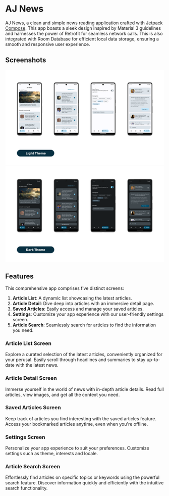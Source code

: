 # AJ News
AJ News, a clean and simple news reading application crafted with [Jetpack Compose](https://developer.android.com/jetpack/compose). 
This app boasts a sleek design inspired by Material 3 guidelines and harnesses the power of Retrofit for seamless network calls. 
This is also integrated with Room Database for efficient local data storage, ensuring a smooth and responsive user experience.


## Screenshots

<img src="screenshots/Screenshots_Light_Theme.png" alt="Light Theme"/>

<img src="screenshots/Screenshots_Dark_Theme.png" alt="Dark Theme"/>


## Features

This comprehensive app comprises five distinct screens: 
1. **Article List**: A dynamic list showcasing the latest articles.
2. **Article Detail**: Dive deep into articles with an immersive detail page.
3. **Saved Articles**: Easily access and manage your saved articles.
4. **Settings**: Customize your app experience with our user-friendly settings screen.
5. **Article Search**: Seamlessly search for articles to find the information you need.


### Article List Screen

Explore a curated selection of the latest articles, conveniently organized for your perusal.
Easily scroll through headlines and summaries to stay up-to-date with the latest news.

### Article Detail Screen

Immerse yourself in the world of news with in-depth article details.
Read full articles, view images, and get all the context you need.

### Saved Articles Screen

Keep track of articles you find interesting with the saved articles feature.
Access your bookmarked articles anytime, even when you're offline.

### Settings Screen

Personalize your app experience to suit your preferences.
Customize settings such as theme, interests and locale.

### Article Search Screen

Effortlessly find articles on specific topics or keywords using the powerful search feature.
Discover information quickly and efficiently with the intuitive search functionality.
